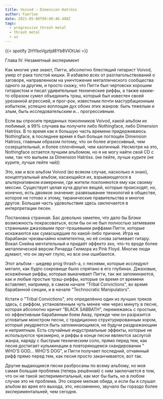 ```yaml
---
title: Voivod — Dimension Hatröss
author: Fuerlee
date: 2021-05-06T09:49:40.498Z
tags:
  - progressive thrash metal
  - thrash metal
  - us
---
```

{{< spotify 2HYboVgztjd8Yb8VIOtUei >}}

Глава IV. Незаметный эксперимент



Как многие уже знают, Пигги, абсолютно блестящий гитарист Voivod, умер от рака толстой кишки. Я избавлю всех от разглагольствований о заговоре, направленном на уничтожение металлического сообщества одного за другим, и просто скажу, что Пигги был чертовски хорошим гитаристом и писал удивительные технические риффы, а также каким-то образом сумел объединить трэш, который был известен своей урезанной агрессией, и прог-рок, известным почти мастурбационным избытком, успешно воплощая дух обоих этих жанров: быть тяжелым и злым, быть исследовательским и... прогрессивным.



Если вы спросите преданных поколнников Voivod, какой альбом их любимый, в 99% случаев вы получите либо Nothingface, либо Dimension Hatröss. В то время как я большую часть времени придерживаюсь Nothingface, в последнее время я был больше поглощён Dimension Hatross, главным образом потому, что он более агрессивный, чем созерцательный, и более сплочённый, чем хаотичный. Несмотря на это, Nothingface остается лучшим альбомом, но я не могу найти свой CD с ним, так что выпьем за Dimension Hatröss. (не пейте, лучше курите (не курите, лучше пейте чай))



Это, как и все альбом Voivod (во всяком случае, насколько я знаю), концептуальный альбом, касающийся их, взрывающегося в альтернативном измерении, где жители поклоняются ему как своему мессии. Существует целая куча других вещей, которые происходят, но, конечно, есть двоякое значение: развязывание технологий в обществе, которое не готово к этому, тиранические правительства и многое другое. Большая часть удовольствия здесь заключается в интерпретации песен.



Постановка странная. Бас довольно заметен, что дало бы Блэки возможность покрасоваться, если бы он не был полностью затмеваем странными джазовыми прог-трэшевыми риффами Пигги, которые искажаются как сумасшедшие по какой-либо причине. Игра на барабанах чрезвычайно компетентна, но её снова затмевает гитару. Вокал Снейка мечтательный и придаёт эффекто эхо, что-то вроде более металлической версии Ричарда Гилмора из Pink Floyd. Многие люди думают, что он звучит глупо, но все они ошибаются.



Этот альбом - шедевр prog thrash-а, с песнями, которые исследуют металл, как будто сокровище было спрятано в его глубинах. Джазовые, искажённые риффы, которые выкачивает Пигги, так же запоминаются, как и любые простые трэш-риффы, которые он время от времени вставляет, например, в самом начале "Tribal Convictions", во время барабанной секции, и в начале "Technocratic Manipulators".



Кстати о "Tribal Convictions", это определённо один из лучших треков здесь, с риффом, установленным чуть менее чем через минуту в песне, которая абсолютно кричит “BLACK SABBATH”, перемежаясь с простым, но эффективным барабанным боем Away, прежде чем он разразится угловатым монстром песни, с традиционно структурированным хором, который умудряется быть запоминающимся, не будучи раздражающим и неприятным. Есть случайные индустриальные эффекты, которые не используются чрезмерно, и риффы в конце песни являются заслугой жанра, наряду с быстрым техническим соло, прямо перед тем, как песня достигает кульминации в повторяющемся скандировании " WHO’S GOD… WHO’S DOG", и Пигги получает последний, отчаянный рифф прямо перед тем, как песня просто заканчивается, вот так.



Другие выдающиеся песни разбросаны по всему альбому, но моя самая большая проблема (теперь решённая) с ним заключается в том, что он не такой экспериментальный, как мог бы быть, но в любом случае это не проблема. Это скорее мелкая обида, и если бы я слушал альбом во врея его выхода, это, несомненно, звучало бы гораздо более экспериментальней, чем сегодня.